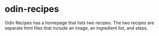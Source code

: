 # odin-recipes

Odin Recipes has a homepage that lists two recipes. The two recipes are separate html files that include an image, an ingredient list, and steps.
